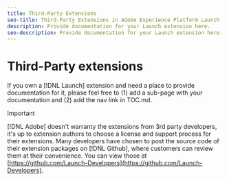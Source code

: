 ```yaml
---
title: Third-Party Extensions
seo-title: Third-Party Extensions in Adobe Experience Platform Launch
description: Provide documentation for your Launch extension here.
seo-description: Provide documentation for your Launch extension here.
---
```


# Third-Party extensions

If you own a [!DNL Launch] extension and need a place to provide documentation for it, please feel free to (1) add a sub-page with your documentation and (2) add the nav link in TOC.md.

>[!IMPORTANT]
>
>[!DNL Adobe] doesn't warranty the extensions from 3rd party developers, it's up to extension authors to choose a license and support process for their extensions. Many developers have chosen to post the source code of their extension packages on [!DNL Github], where customers can review them at their convenience. You can view those at [https://github.com/Launch-Developers](https://github.com/Launch-Developers).
